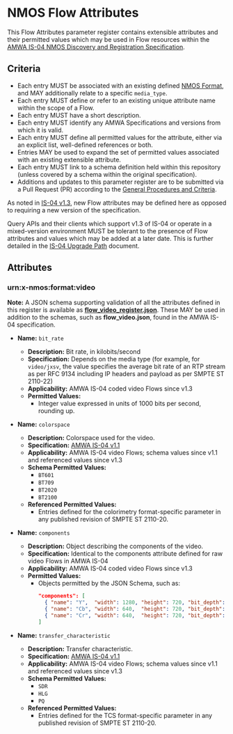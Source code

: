 # NMOS Flow Attributes

This Flow Attributes parameter register contains extensible attributes and their permitted values which may be used in Flow resources within the [AMWA IS-04 NMOS Discovery and Registration Specification](https://specs.amwa.tv/is-04).

## Criteria

- Each entry MUST be associated with an existing defined [NMOS Format](../formats), and MAY additionally relate to a specific `media_type`.
- Each entry MUST define or refer to an existing unique attribute name within the scope of a Flow.
- Each entry MUST have a short description.
- Each entry MUST identify any AMWA Specifications and versions from which it is valid.
- Each entry MUST define all permitted values for the attribute, either via an explicit list, well-defined references or both.
- Entries MAY be used to expand the set of permitted values associated with an existing extensible attribute.
- Each entry MUST link to a schema definition held within this repository (unless covered by a schema within the original specification).
- Additions and updates to this parameter register are to be submitted via a Pull Request (PR) according to the [General Procedures and Criteria](../common/).

As noted in [IS-04 v1.3](https://specs.amwa.tv/is-04/v1.3/docs/4.3._Behaviour_-_Nodes.html#sources--flows), new Flow attributes may be defined here as opposed to requiring a new version of the specification.

Query APIs and their clients which support v1.3 of IS-04 or operate in a mixed-version environment MUST be tolerant to the presence of Flow attributes and values which may be added at a later date. This is further detailed in the [IS-04 Upgrade Path](https://specs.amwa.tv/is-04/v1.3/docs/6.0._Upgrade_Path.html) document.

## Attributes

### urn:x-nmos:format:video

**Note:** A JSON schema supporting validation of all the attributes defined in this register is available as **[flow_video_register.json](flow_video_register.json)**.
These MAY be used in addition to the schemas, such as **flow_video.json**, found in the AMWA IS-04 specification.

- **Name:** `bit_rate`
  - **Description:** Bit rate, in kilobits/second
  - **Specification:** Depends on the media type (for example, for `video/jxsv`, the value specifies the average bit rate of an RTP stream as per RFC 9134 including IP headers and payload as per SMPTE ST 2110-22)
  - **Applicability:** AMWA IS-04 coded video Flows since v1.3
  - **Permitted Values:**
    - Integer value expressed in units of 1000 bits per second, rounding up.

- **Name:** `colorspace`
  - **Description:** Colorspace used for the video.
  - **Specification:** [AMWA IS-04 v1.1](https://specs.amwa.tv/is-04/v1.1)
  - **Applicability:** AMWA IS-04 video Flows; schema values since v1.1 and referenced values since v1.3
  - **Schema Permitted Values:**
    - `BT601`
    - `BT709`
    - `BT2020`
    - `BT2100`
  - **Referenced Permitted Values:**
    - Entries defined for the colorimetry format-specific parameter in any published revision of SMPTE ST 2110-20.

- **Name:** `components`
  - **Description:** Object describing the components of the video.
  - **Specification:** Identical to the components attribute defined for raw video Flows in AMWA IS-04
  - **Applicability:** AMWA IS-04 coded video Flows since v1.3
  - **Permitted Values:**
    - Objects permitted by the JSON Schema, such as:
      ```json
      "components": [
        { "name": "Y",  "width": 1280, "height": 720, "bit_depth": 10 },
        { "name": "Cb", "width": 640,  "height": 720, "bit_depth": 10 },
        { "name": "Cr", "width": 640,  "height": 720, "bit_depth": 10 }
      ]
      ```

- **Name:** `transfer_characteristic`
  - **Description:** Transfer characteristic.
  - **Specification:** [AMWA IS-04 v1.1](https://specs.amwa.tv/is-04/v1.1)
  - **Applicability:** AMWA IS-04 video Flows; schema values since v1.1 and referenced values since v1.3
  - **Schema Permitted Values:**
    - `SDR`
    - `HLG`
    - `PQ`
  - **Referenced Permitted Values:**
    - Entries defined for the TCS format-specific parameter in any published revision of SMPTE ST 2110-20.
